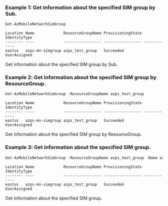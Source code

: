 ### Example 1: Get information about the specified SIM group by Sub.
```powershell
Get-AzMobileNetworkSimGroup
```

```output
Location Name             ResourceGroupName ProvisioningState IdentityType
-------- ----             ----------------- ----------------- ------------
eastus   azps-mn-simgroup azps_test_group   Succeeded         UserAssigned
```

Get information about the specified SIM group by Sub.

### Example 2: Get information about the specified SIM group by ResourceGroup.
```powershell
Get-AzMobileNetworkSimGroup -ResourceGroupName azps_test_group
```

```output
Location Name             ResourceGroupName ProvisioningState IdentityType
-------- ----             ----------------- ----------------- ------------
eastus   azps-mn-simgroup azps_test_group   Succeeded         UserAssigned
```

Get information about the specified SIM group by ResourceGroup.

### Example 3: Get information about the specified SIM group.
```powershell
Get-AzMobileNetworkSimGroup -ResourceGroupName azps_test_group -Name azps-mn-simgroup
```

```output
Location Name             ResourceGroupName ProvisioningState IdentityType
-------- ----             ----------------- ----------------- ------------
eastus   azps-mn-simgroup azps_test_group   Succeeded         UserAssigned
```

Get information about the specified SIM group.
